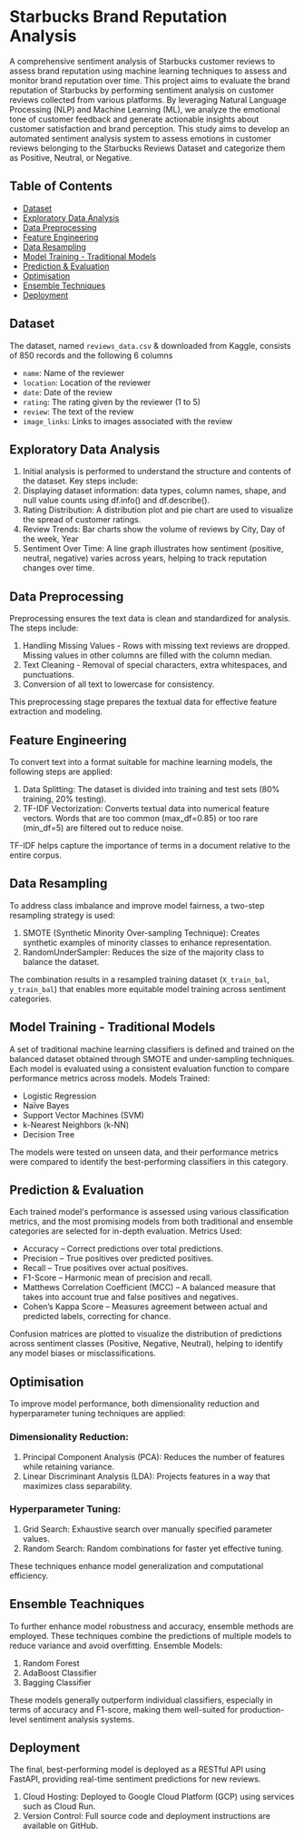 # Starbucks Brand Reputation Analysis
A comprehensive sentiment analysis of Starbucks customer reviews to assess brand reputation using machine learning techniques to assess and monitor brand reputation over time. This project aims to evaluate the brand reputation of Starbucks by performing sentiment analysis on customer reviews collected from various platforms. By leveraging Natural Language Processing (NLP) and Machine Learning (ML), we analyze the emotional tone of customer feedback and generate actionable insights about customer satisfaction and brand perception. This study aims to develop an automated sentiment analysis system to assess emotions in customer reviews belonging to the Starbucks Reviews Dataset and categorize them as Positive, Neutral, or Negative.


## Table of Contents
- [Dataset](#dataset)
- [Exploratory Data Analysis](#exploratory-data-analysis)
- [Data Preprocessing](#data-preprocessing)
- [Feature Engineering](#feature-engineering)
- [Data Resampling](#data-resampling)
- [Model Training - Traditional Models](#model-training---traditional-models)
- [Prediction & Evaluation](#prediction--evaluation)
- [Optimisation](#optimisation)
- [Ensemble Techniques](#ensemble-techniques)
- [Deployment](#deployment)


## Dataset
The dataset, named `reviews_data.csv` & downloaded from Kaggle, consists of  850 records and the following 6 columns
- `name`: Name of the reviewer
- `location`: Location of the reviewer
- `date`: Date of the review
- `rating`: The rating given by the reviewer (1 to 5)
- `review`: The text of the review
- `image_links`: Links to images associated with the review


## Exploratory Data Analysis
1. Initial analysis is performed to understand the structure and contents of the dataset. Key steps include:
2. Displaying dataset information: data types, column names, shape, and null value counts using df.info() and df.describe().
3. Rating Distribution: A distribution plot and pie chart are used to visualize the spread of customer ratings.
4. Review Trends: Bar charts show the volume of reviews by City, Day of the week, Year
5. Sentiment Over Time: A line graph illustrates how sentiment (positive, neutral, negative) varies across years, helping to track reputation changes over time.


## Data Preprocessing
Preprocessing ensures the text data is clean and standardized for analysis. The steps include:

1. Handling Missing Values - Rows with missing text reviews are dropped. Missing values in other columns are filled with the column median.
2. Text Cleaning - Removal of special characters, extra whitespaces, and punctuations.
3. Conversion of all text to lowercase for consistency.
   
This preprocessing stage prepares the textual data for effective feature extraction and modeling.


## Feature Engineering
To convert text into a format suitable for machine learning models, the following steps are applied:

1. Data Splitting: The dataset is divided into training and test sets (80% training, 20% testing).
2. TF-IDF Vectorization: Converts textual data into numerical feature vectors. Words that are too common (max_df=0.85) or too rare (min_df=5) are filtered out to reduce noise.

TF-IDF helps capture the importance of terms in a document relative to the entire corpus.


## Data Resampling

To address class imbalance and improve model fairness, a two-step resampling strategy is used:

1. SMOTE (Synthetic Minority Over-sampling Technique): Creates synthetic examples of minority classes to enhance representation.
2. RandomUnderSampler: Reduces the size of the majority class to balance the dataset.

The combination results in a resampled training dataset (`X_train_bal`, `y_train_bal`) that enables more equitable model training across sentiment categories.


## Model Training - Traditional Models

A set of traditional machine learning classifiers is defined and trained on the balanced dataset obtained through SMOTE and under-sampling techniques. Each model is evaluated using a consistent evaluation function to compare performance metrics across models. 
Models Trained:
- Logistic Regression
- Naïve Bayes
- Support Vector Machines (SVM)
- k-Nearest Neighbors (k-NN)
- Decision Tree

The models were tested on unseen data, and their performance metrics were compared to identify the best-performing classifiers in this category.


## Prediction & Evaluation

Each trained model's performance is assessed using various classification metrics, and the most promising models from both traditional and ensemble categories are selected for in-depth evaluation. Metrics Used:

- Accuracy – Correct predictions over total predictions.
- Precision – True positives over predicted positives.
- Recall – True positives over actual positives.
- F1-Score – Harmonic mean of precision and recall.
- Matthews Correlation Coefficient (MCC) – A balanced measure that takes into account true and false positives and negatives.
- Cohen’s Kappa Score – Measures agreement between actual and predicted labels, correcting for chance.

Confusion matrices are plotted to visualize the distribution of predictions across sentiment classes (Positive, Negative, Neutral), helping to identify any model biases or misclassifications.


## Optimisation

To improve model performance, both dimensionality reduction and hyperparameter tuning techniques are applied:

### Dimensionality Reduction:
1. Principal Component Analysis (PCA): Reduces the number of features while retaining variance.
2. Linear Discriminant Analysis (LDA): Projects features in a way that maximizes class separability.

### Hyperparameter Tuning:
1. Grid Search: Exhaustive search over manually specified parameter values.
2. Random Search: Random combinations for faster yet effective tuning.

These techniques enhance model generalization and computational efficiency.


## Ensemble Teachniques

To further enhance model robustness and accuracy, ensemble methods are employed. These techniques combine the predictions of multiple models to reduce variance and avoid overfitting.
Ensemble Models:
1. Random Forest
2. AdaBoost Classifier
3. Bagging Classifier

These models generally outperform individual classifiers, especially in terms of accuracy and F1-score, making them well-suited for production-level sentiment analysis systems.


## Deployment

The final, best-performing model is deployed as a RESTful API using FastAPI, providing real-time sentiment predictions for new reviews.
1. Cloud Hosting: Deployed to Google Cloud Platform (GCP) using services such as Cloud Run.
2. Version Control: Full source code and deployment instructions are available on GitHub.

